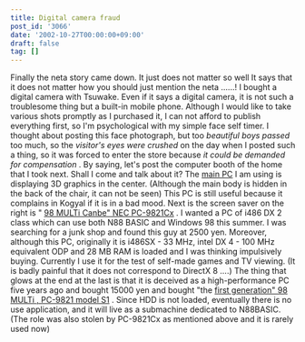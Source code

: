 ```yaml
---
title: Digital camera fraud
post_id: '3066'
date: '2002-10-27T00:00:00+09:00'
draft: false
tag: []
---
```


Finally the neta story came down. It just does not matter so well It says that it does not matter how you should just mention the neta ......! I bought a digital camera with Tsuwake. Even if it says a digital camera, it is not such a troublesome thing but a built-in mobile phone. Although I would like to take various shots promptly as I purchased it, I can not afford to publish everything first, so I'm psychological with my simple face self timer. I thought about posting this face photograph, but too _beautiful boys passed_ too much, so the _visitor's eyes were crushed_ on the day when I posted such a thing, so it was forced to enter the store because _it could be demanded for compensation_ . By saying, let's post the computer booth of the home that I took next. Shall I come and talk about it? The [main PC](/homebuilt-2) I am using is displaying 3D graphics in the center. (Although the main body is hidden in the back of the chair, it can not be seen) This PC is still useful because it complains in Kogyal if it is in a bad mood. Next is the screen saver on the right is " [98 MULTi Canbe" NEC PC-9821Cx](/98multi-cxs3) . I wanted a PC of i486 DX 2 class which can use both N88 BASIC and Windows 98 this summer. I was searching for a junk shop and found this guy at 2500 yen. Moreover, although this PC, originally it is i486SX - 33 MHz, intel DX 4 - 100 MHz equivalent ODP and 28 MB RAM is loaded and I was thinking impulsively buying. Currently I use it for the test of self-made games and TV viewing. (It is badly painful that it does not correspond to DirectX 8 ....) The thing that glows at the end at the last is that it is deceived as a high-performance PC five years ago and bought 15000 yen and bought "the [first generation" 98 MULTi , PC-9821 model S1](/pc-9821) . Since HDD is not loaded, eventually there is no use application, and it will live as a submachine dedicated to N88BASIC. (The role was also stolen by PC-9821Cx as mentioned above and it is rarely used now)
